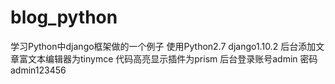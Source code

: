# blog_python
学习Python中django框架做的一个例子
使用Python2.7 django1.10.2
后台添加文章富文本编辑器为tinymce
代码高亮显示插件为prism
后台登录账号admin 密码admin123456
